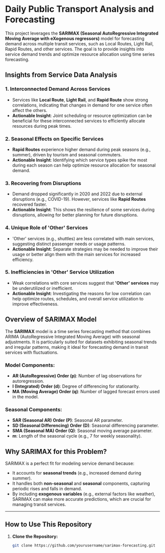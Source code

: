 # Daily Public Transport Analysis and Forecasting

This project leverages the **SARIMAX (Seasonal AutoRegressive Integrated Moving Average with eXogenous regressors)** model for forecasting demand across multiple transit services, such as Local Routes, Light Rail, Rapid Routes, and other services. The goal is to provide insights into service demand trends and optimize resource allocation using time series forecasting.

## Insights from Service Data Analysis

### 1. **Interconnected Demand Across Services**
- Services like **Local Route**, **Light Rail**, and **Rapid Route** show strong correlations, indicating that changes in demand for one service often affect the others.
- **Actionable Insight**: Joint scheduling or resource optimization can be beneficial for these interconnected services to efficiently allocate resources during peak times.

### 2. **Seasonal Effects on Specific Services**
- **Rapid Routes** experience higher demand during peak seasons (e.g., summer), driven by tourism and seasonal commuters.
- **Actionable Insight**: Identifying which service types spike the most during each season can help optimize resource allocation for seasonal demand.

### 3. **Recovering from Disruptions**
- Demand dropped significantly in 2020 and 2022 due to external disruptions (e.g., COVID-19). However, services like **Rapid Routes** recovered faster.
- **Actionable Insight**: This shows the resilience of some services during disruptions, allowing for better planning for future disruptions.

### 4. **Unique Role of 'Other' Services**
- 'Other' services (e.g., shuttles) are less correlated with main services, suggesting distinct passenger needs or usage patterns.
- **Actionable Insight**: Separate strategies may be needed to improve their usage or better align them with the main services for increased efficiency.

### 5. **Inefficiencies in 'Other' Service Utilization**
- Weak correlations with core services suggest that **'Other' services** may be underutilized or inefficient.
- **Actionable Insight**: Investigating the reasons for low correlation can help optimize routes, schedules, and overall service utilization to improve effectiveness.

## Overview of SARIMAX Model

The **SARIMAX** model is a time series forecasting method that combines ARIMA (AutoRegressive Integrated Moving Average) with seasonal adjustments. It is particularly suited for datasets exhibiting seasonal trends and irregular patterns, making it ideal for forecasting demand in transit services with fluctuations.

### Model Components:
- **AR (AutoRegressive) Order (p)**: Number of lag observations for autoregression.
- **I (Integrated) Order (d)**: Degree of differencing for stationarity.
- **MA (Moving Average) Order (q)**: Number of lagged forecast errors used in the model.

### Seasonal Components:
- **SAR (Seasonal AR) Order (P)**: Seasonal AR parameter.
- **SD (Seasonal Differencing) Order (D)**: Seasonal differencing parameter.
- **SMA (Seasonal MA) Order (Q)**: Seasonal moving average parameter.
- **m**: Length of the seasonal cycle (e.g., 7 for weekly seasonality).

## Why SARIMAX for this Problem?

SARIMAX is a perfect fit for modeling service demand because:
- It accounts for **seasonal trends** (e.g., increased demand during summer).
- It handles both **non-seasonal** and **seasonal** components, capturing periodic rises and falls in demand.
- By including **exogenous variables** (e.g., external factors like weather), SARIMAX can make more accurate predictions, which are crucial for managing transit services.

---

## How to Use This Repository

1. **Clone the Repository:**
   ```bash
   git clone https://github.com/yourusername/sarimax-forecasting.git
